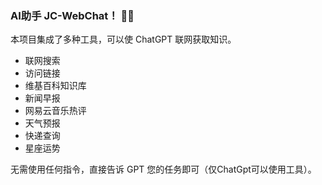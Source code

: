 ### AI助手 JC-WebChat！ 🚀🤖
  
本项目集成了多种工具，可以使 ChatGPT 联网获取知识。

- 联网搜索
- 访问链接
- 维基百科知识库
- 新闻早报
- 网易云音乐热评
- 天气预报
- 快递查询
- 星座运势

无需使用任何指令，直接告诉 GPT 您的任务即可（仅ChatGpt可以使用工具）。
